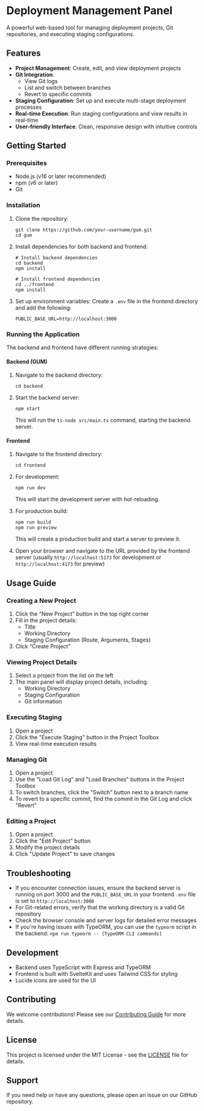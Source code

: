 # Deployment Management Panel

A powerful web-based tool for managing deployment projects, Git repositories, and executing staging configurations.

## Features

- **Project Management**: Create, edit, and view deployment projects
- **Git Integration**: 
  - View Git logs
  - List and switch between branches
  - Revert to specific commits
- **Staging Configuration**: Set up and execute multi-stage deployment processes
- **Real-time Execution**: Run staging configurations and view results in real-time
- **User-friendly Interface**: Clean, responsive design with intuitive controls

## Getting Started

### Prerequisites

- Node.js (v16 or later recommended)
- npm (v6 or later)
- Git

### Installation

1. Clone the repository:
   ```
   git clone https://github.com/your-username/gum.git
   cd gum
   ```

2. Install dependencies for both backend and frontend:
   ```
   # Install backend dependencies
   cd backend
   npm install

   # Install frontend dependencies
   cd ../frontend
   npm install
   ```

3. Set up environment variables:
   Create a `.env` file in the frontend directory and add the following:
   ```
   PUBLIC_BASE_URL=http://localhost:3000
   ```

### Running the Application

The backend and frontend have different running strategies:

#### Backend (GUM)

1. Navigate to the backend directory:
   ```
   cd backend
   ```

2. Start the backend server:
   ```
   npm start
   ```
   This will run the `ts-node src/main.ts` command, starting the backend server.

#### Frontend

1. Navigate to the frontend directory:
   ```
   cd frontend
   ```

2. For development:
   ```
   npm run dev
   ```
   This will start the development server with hot-reloading.

3. For production build:
   ```
   npm run build
   npm run preview
   ```
   This will create a production build and start a server to preview it.

4. Open your browser and navigate to the URL provided by the frontend server (usually `http://localhost:5173` for development or `http://localhost:4173` for preview)

## Usage Guide

### Creating a New Project

1. Click the "New Project" button in the top right corner
2. Fill in the project details:
   - Title
   - Working Directory
   - Staging Configuration (Route, Arguments, Stages)
3. Click "Create Project"

### Viewing Project Details

1. Select a project from the list on the left
2. The main panel will display project details, including:
   - Working Directory
   - Staging Configuration
   - Git information

### Executing Staging

1. Open a project
2. Click the "Execute Staging" button in the Project Toolbox
3. View real-time execution results

### Managing Git

1. Open a project
2. Use the "Load Git Log" and "Load Branches" buttons in the Project Toolbox
3. To switch branches, click the "Switch" button next to a branch name
4. To revert to a specific commit, find the commit in the Git Log and click "Revert"

### Editing a Project

1. Open a project
2. Click the "Edit Project" button
3. Modify the project details
4. Click "Update Project" to save changes

## Troubleshooting

- If you encounter connection issues, ensure the backend server is running on port 3000 and the `PUBLIC_BASE_URL` in your frontend `.env` file is set to `http://localhost:3000`
- For Git-related errors, verify that the working directory is a valid Git repository
- Check the browser console and server logs for detailed error messages
- If you're having issues with TypeORM, you can use the `typeorm` script in the backend: `npm run typeorm -- [TypeORM CLI commands]`

## Development

- Backend uses TypeScript with Express and TypeORM
- Frontend is built with SvelteKit and uses Tailwind CSS for styling
- Lucide icons are used for the UI

## Contributing

We welcome contributions! Please see our [Contributing Guide](CONTRIBUTING.md) for more details.

## License

This project is licensed under the MIT License - see the [LICENSE](LICENSE) file for details.

## Support

If you need help or have any questions, please open an issue on our GitHub repository.